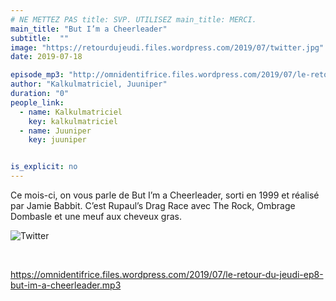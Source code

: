 ```yaml
---
# NE METTEZ PAS title: SVP. UTILISEZ main_title: MERCI.
main_title: "But I’m a Cheerleader"
subtitle:  ""
image: "https://retourdujeudi.files.wordpress.com/2019/07/twitter.jpg"
date: 2019-07-18

episode_mp3: "http://omnidentifrice.files.wordpress.com/2019/07/le-retour-du-jeudi-ep8-but-im-a-cheerleader.mp3"
author: "Kalkulmatriciel, Juuniper"
duration: "0"
people_link: 
  - name: Kalkulmatriciel
    key: kalkulmatriciel
  - name: Juuniper
    key: juuniper


is_explicit: no
---
```


<PodcastHeader/>

<!-- ECRIRE LA DESCRIPTION DE L'EPISODE SOUS CETTE LIGNE -->
<p>Ce mois-ci, on vous parle de But I’m a Cheerleader, sorti en 1999 et réalisé par Jamie Babbit. C’est Rupaul’s Drag Race avec The Rock, Ombrage Dombasle et une meuf aux cheveux gras.</p>
<p><img src="https://retourdujeudi.files.wordpress.com/2019/07/twitter.jpg" alt="Twitter"></p>
<p>&nbsp;</p>
<p><a href="https://omnidentifrice.files.wordpress.com/2019/07/le-retour-du-jeudi-ep8-but-im-a-cheerleader.mp3" rel="nofollow">https://omnidentifrice.files.wordpress.com/2019/07/le-retour-du-jeudi-ep8-but-im-a-cheerleader.mp3</a></p>


